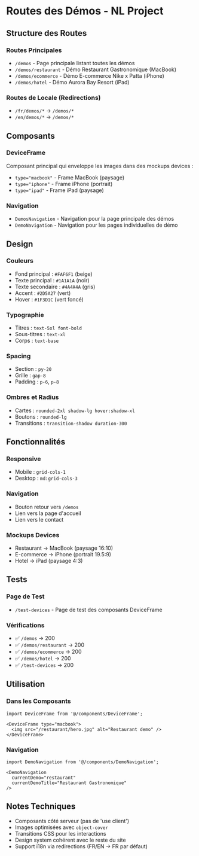# Routes des Démos - NL Project

## Structure des Routes

### Routes Principales
- `/demos` - Page principale listant toutes les démos
- `/demos/restaurant` - Démo Restaurant Gastronomique (MacBook)
- `/demos/ecommerce` - Démo E-commerce Nike x Patta (iPhone)
- `/demos/hotel` - Démo Aurora Bay Resort (iPad)

### Routes de Locale (Redirections)
- `/fr/demos/*` → `/demos/*`
- `/en/demos/*` → `/demos/*`

## Composants

### DeviceFrame
Composant principal qui enveloppe les images dans des mockups devices :
- `type="macbook"` - Frame MacBook (paysage)
- `type="iphone"` - Frame iPhone (portrait)
- `type="ipad"` - Frame iPad (paysage)

### Navigation
- `DemosNavigation` - Navigation pour la page principale des démos
- `DemoNavigation` - Navigation pour les pages individuelles de démo

## Design

### Couleurs
- Fond principal : `#FAF6F1` (beige)
- Texte principal : `#1A1A1A` (noir)
- Texte secondaire : `#4A4A4A` (gris)
- Accent : `#2D5A27` (vert)
- Hover : `#1F3D1C` (vert foncé)

### Typographie
- Titres : `text-5xl font-bold`
- Sous-titres : `text-xl`
- Corps : `text-base`

### Spacing
- Section : `py-20`
- Grille : `gap-8`
- Padding : `p-6`, `p-8`

### Ombres et Radius
- Cartes : `rounded-2xl shadow-lg hover:shadow-xl`
- Boutons : `rounded-lg`
- Transitions : `transition-shadow duration-300`

## Fonctionnalités

### Responsive
- Mobile : `grid-cols-1`
- Desktop : `md:grid-cols-3`

### Navigation
- Bouton retour vers `/demos`
- Lien vers la page d'accueil
- Lien vers le contact

### Mockups Devices
- Restaurant → MacBook (paysage 16:10)
- E-commerce → iPhone (portrait 19.5:9)
- Hotel → iPad (paysage 4:3)

## Tests

### Page de Test
- `/test-devices` - Page de test des composants DeviceFrame

### Vérifications
- ✅ `/demos` → 200
- ✅ `/demos/restaurant` → 200
- ✅ `/demos/ecommerce` → 200
- ✅ `/demos/hotel` → 200
- ✅ `/test-devices` → 200

## Utilisation

### Dans les Composants
```tsx
import DeviceFrame from '@/components/DeviceFrame';

<DeviceFrame type="macbook">
  <img src="/restaurant/hero.jpg" alt="Restaurant demo" />
</DeviceFrame>
```

### Navigation
```tsx
import DemoNavigation from '@/components/DemoNavigation';

<DemoNavigation 
  currentDemo="restaurant" 
  currentDemoTitle="Restaurant Gastronomique" 
/>
```

## Notes Techniques

- Composants côté serveur (pas de 'use client')
- Images optimisées avec `object-cover`
- Transitions CSS pour les interactions
- Design system cohérent avec le reste du site
- Support i18n via redirections (FR/EN → FR par défaut)
